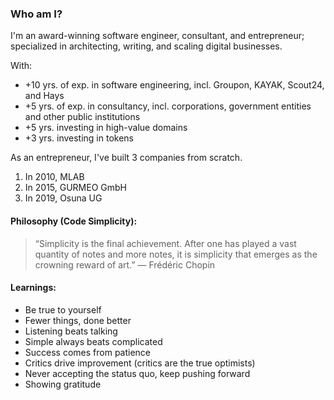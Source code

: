 ### Who am I?

I'm an award-winning software engineer, consultant, and entrepreneur; specialized in architecting, writing, and scaling digital businesses.

With:

- +10 yrs. of exp. in software engineering, incl. Groupon, KAYAK, Scout24, and Hays
- +5 yrs. of exp. in consultancy, incl. corporations, government entities and other public institutions
- +5 yrs. investing in high-value domains
- +3 yrs. investing in tokens 

As an entrepreneur, I've built 3 companies from scratch.

1. In 2010, MLAB
2. In 2015, GURMEO GmbH
3. In 2019, Osuna UG

#### Philosophy (Code Simplicity):
> “Simplicity is the final achievement. After one has played a vast quantity of notes and more notes, it is simplicity that emerges as the crowning reward of art.” 
> — Frédéric Chopin

#### Learnings:
- Be true to yourself
- Fewer things, done better
- Listening beats talking
- Simple always beats complicated
- Success comes from patience
- Critics drive improvement (critics are the true optimists)
- Never accepting the status quo, keep pushing forward
- Showing gratitude
